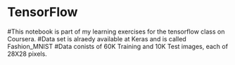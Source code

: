 # TensorFlow
#This notebook is part of my learning exercises for the tensorflow class on Coursera.
#Data set is alraedy available at Keras and is called Fashion_MNIST
#Data conists of 60K Training and 10K Test images, each of 28X28 pixels.
